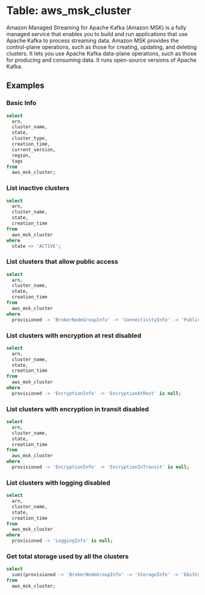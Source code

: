 # Table: aws_msk_cluster

Amazon Managed Streaming for Apache Kafka (Amazon MSK) is a fully managed service that enables you to build and run applications that use Apache Kafka to process streaming data. Amazon MSK provides the control-plane operations, such as those for creating, updating, and deleting clusters. It lets you use Apache Kafka data-plane operations, such as those for producing and consuming data. It runs open-source versions of Apache Kafka.

## Examples

### Basic Info

```sql
select
  arn,
  cluster_name,
  state,
  cluster_type,
  creation_time,
  current_version,
  region,
  tags
from
  aws_msk_cluster;
```

### List inactive clusters

```sql
select
  arn,
  cluster_name,
  state,
  creation_time
from
  aws_msk_cluster
where
  state <> 'ACTIVE';
```

### List clusters that allow public access

```sql
select
  arn,
  cluster_name,
  state,
  creation_time
from
  aws_msk_cluster
where
  provisioned -> 'BrokerNodeGroupInfo' -> 'ConnectivityInfo' -> 'PublicAccess' ->> 'Type' <> 'DISABLED';
```

### List clusters with encryption at rest disabled

```sql
select
  arn,
  cluster_name,
  state,
  creation_time
from
  aws_msk_cluster
where
  provisioned -> 'EncryptionInfo' -> 'EncryptionAtRest' is null;
```

### List clusters with encryption in transit disabled

```sql
select
  arn,
  cluster_name,
  state,
  creation_time
from
  aws_msk_cluster
where
  provisioned -> 'EncryptionInfo' -> 'EncryptionInTransit' is null;
```

### List clusters with logging disabled

```sql
select
  arn,
  cluster_name,
  state,
  creation_time
from
  aws_msk_cluster
where
  provisioned -> 'LoggingInfo' is null;
```

### Get total storage used by all the clusters

```sql
select
  sum((provisioned -> 'BrokerNodeGroupInfo' -> 'StorageInfo' -> 'EbsStorageInfo' ->> 'VolumeSize')::int) as total_storage
from
  aws_msk_cluster;
```
